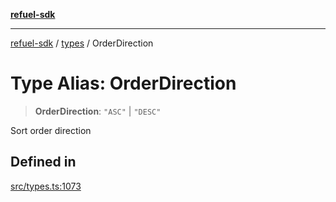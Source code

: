 [**refuel-sdk**](../../README.md)

***

[refuel-sdk](../../modules.md) / [types](../README.md) / OrderDirection

# Type Alias: OrderDirection

> **OrderDirection**: `"ASC"` \| `"DESC"`

Sort order direction

## Defined in

[src/types.ts:1073](https://github.com/refuel-ai/refuel-sdk/blob/6bdaa976108229093d96ed4ea0b79dde2d2eeea9/src/types.ts#L1073)
